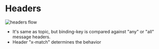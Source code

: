 # Headers

![headers flow](https://github.com/kapozade/rabbitmq/blob/main/headers-flow.png?raw=true)

* It's same as topic, but binding-key is compared against "any" or "all" message headers.
* Header "x-match" determines the behavior